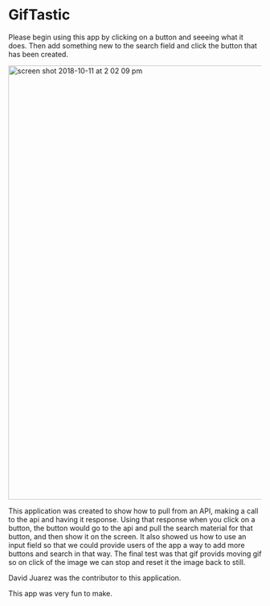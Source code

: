 # GifTastic
Please begin using this app by clicking on a button and seeeing what it does. Then add something new to the search field and click the button that has been created.

<img width="863" alt="screen shot 2018-10-11 at 2 02 09 pm" src="https://user-images.githubusercontent.com/39879994/46824306-6df20e80-cd5e-11e8-9406-9969b81025c3.png">


This application was created to show how to pull from an API, making a call to the api and having it response. Using that response when you click on a button, the button would go to the api and pull the search material for that button, and then show it on the screen. It also showed us how to use an input field so that we could provide users of the app a way to add more buttons and search in that way. The final test was that gif provids moving gif so on click of the image we can stop and reset it the image back to still.

David Juarez was the contributor to this application.

This app was very fun to make.